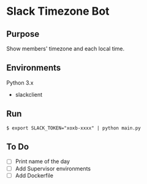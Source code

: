 # Slack Timezone Bot

## Purpose

Show members' timezone and each local time.

## Environments

Python 3.x
* slackclient

## Run

```
$ export SLACK_TOKEN="xoxb-xxxx" | python main.py
```

## To Do

- [ ] Print name of the day
- [ ] Add Supervisor environments
- [ ] Add Dockerfile
